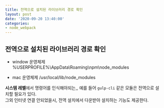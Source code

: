 ```yaml
---
title: 전역으로 설치된 라이브러리 경로 확인
layout: post
date: '2020-09-20 13:40:00'
categories:
- node_webpack
---
```


## 전역으로 설치된 라이브러리 경로 확인

* window 운영체제  
  %USERPROFILE%\AppData\Roaming\npm\node_modules
  
* mac 운영체제
  /usr/local/lib/node_modules
  
**시스템 레벨**에서 명령어를 인식해야되는,, 예를 들어 `gulp-cli` 같은 모듈은 전역으로 설치할 필요가 있다.  
그외 인터넷 연결 안되었을시, 전역 설치에서 다운받아 설치하는 기능도 제공한다.